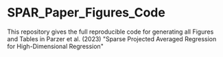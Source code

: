# SPAR_Paper_Figures_Code
This repository gives the full reproducible code for generating all Figures and Tables in Parzer et al. (2023) "Sparse Projected Averaged Regression for High-Dimensional Regression"
